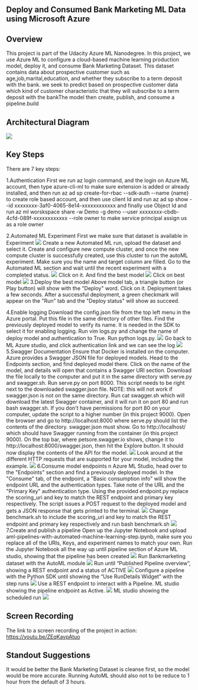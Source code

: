 ## Deploy and Consumed Bank Marketing ML Data using Microsoft Azure

## Overview
This project is part of the Udacity Azure ML Nanodegree. In this project, we use Azure ML to configure a cloud-based machine learning production model, deploy it, and consume Bank Marketing Dataset. This dataset contains data about prospective customer such as age,job,marital,education, and whether they subscribe to a term deposit with the bank. we seek to predict based on prospective customer data which kind of customer characteristic that they will subscribe to a term deposit with the bankThe model then create, publish, and consume a pipeline.build 

## Architectural Diagram 
![](architecture%20diagram.png)

## Key Steps
There are 7 key steps:

1.Authentication
First we run az login command, and the login on Azure ML account, then type azure-cli-ml to make sure extension is added or already installed, and then run az ad sp create-for-rbac --sdk-auth --name {name} to create role based account, and then use client Id and run az ad sp show --id xxxxxxxx-3af0-4065-8e14-xxxxxxxxxxxx and finally use Object Id and run az ml worskspace share -w Demo -g demo --user xxxxxxxx-cbdb-4cfd-089f-xxxxxxxxxxxx --role owner  to make service principal assign us as a role owner

2.Automated ML Experiment
First we make sure that dataset is available in Experiment
![](step%202%20-%20dataset%20is%20available.png)
Create a new Automated ML run, upload the dataset and select it. Create and configure new compute cluster, and once the new compute cluster is successfully created, use this cluster to run the autoML experiment. Make sure you the name and target column are filled. Go to the Automated ML section and wait until the recent experiment with a completed status. 
![](step%202-%20experiment%20finished.png)
Click on it. And find the best model
![](step%202%20-%20best%20model.png)
Click on best model
![](step%202-%20best%20model%20(detail).png)
3.Deploy the best model
Above model tab, a triangle button (or Play button) will show with the "Deploy" word. Click on it. Deployment takes a few seconds. After a successful deployment, a green checkmark will appear on the "Run" tab and the "Deploy status" will show as succeed.

4.Enable logging
Download the config.json file from the top left menu in the Azure portal. Put this file in the same directory of other files. Find the previously deployed model to verify its name. It is needed in the SDK to select it for enabling logging. Run vim logs.py and change the name of deploy model and authentication to True. Run python logs.py.
![](step%204%20-%20log.py%20running.png)
Go back to ML Azure studio, and click authentication link and we can see the log
![](step%204%20-%20application%20insight.png)
5.Swagger Documentation
Ensure that Docker is installed on the computer. Azure provides a Swagger JSON file for deployed models. Head to the Endpoints section, and find deployed model there. Click on the name of the model, and details will open that contains a Swagger URI section. Download the file locally to the computer and put it in the same directory with serve.py and swagger.sh. Run serve.py on port 8000. This script needs to be right next to the downloaded swagger.json file. NOTE: this will not work if swagger.json is not on the same directory. Run cat swagger.sh which will download the latest Swagger container, and it will run it on port 80 and run bash swagger.sh. If you don't have permissions for port 80 on your computer, update the script to a higher number (in this project 9000). Open the browser and go to http://localhost:8000 where serve.py should list the contents of the directory. swagger.json must show. Go to http://localhost/ which should have Swagger running from the container (in this project 9000). On the top bar, where petsore.swagger.io shows, change it to http://localhost:8000/swagger.json, then hit the Explore button. It should now display the contents of the API for the model.
![](step%205%20-%20swagger%20run%20in%20local%20host.png)
Look around at the different HTTP requests that are supported for your model, including the example.
![](step%205%20-%20response%20for%20the%20model.png)
6.Consume model endpoints
n Azure ML Studio, head over to the "Endpoints" section and find a previously deployed model. In the "Consume" tab, of the endpoint, a "Basic consumption info" will show the endpoint URL and the authentication types. Take note of the URL and the "Primary Key" authentication type. Using the provided endpoint.py replace the scoring_uri and key to match the REST endpoint and primary key respectively. The script issues a POST request to the deployed model and gets a JSON response that gets printed to the terminal.
![](step%206%20-%20endpoint.png)
Change benchmark.sh to include the scoring_uri and key to match the REST endpoint and primary key respectively and run bash benchmark.sh
![](step%206%20-%20benchmark.png)
7.Create and publish a pipeline
Open up the Jupyter Notebook and upload aml-pipelines-with-automated-machine-learning-step.ipynb, make sure you replace all of the URIs, Keys, and experiment names to match your own. Run the Jupyter Notebook all the way up until pipeline section of Azure ML studio, showing that the pipeline has been created
![](step%207-%20pipeline%20has%20been%20created.png)
Run Bankmarketing dataset with the AutoML module
![](step%207%20bank%20marketing%20dataset%20with%20ml%20modul.png)
Run until “Published Pipeline overview”, showing a REST endpoint and a status of ACTIVE
![](step%207%20pipeline%20active%20and%20rest%20endpoint.png)
Configure a pipeline with the Python SDK until showing the “Use RunDetails Widget” with the step runs
![](step%207%20run%20detailed%20widget.png)
Use a REST endpoint to interact with a Pipeline. ML studio showing the pipeline endpoint as Active.
![](step%207%20ml%20studio%20pipeline%20is%20active.png)
ML studio showing the scheduled run
![](step%207%20ml%20pipeline%20is%20schedule.png)

## Screen Recording
The link to a screen recording of the project in action: https://youtu.be/ZEqKavpAtuo

## Standout Suggestions
It would be better the Bank Marketing Dataset is cleanse first, so the model would be more accurate. Running AutoML should also not to be reduce to 1 hour from the default of 3 hours.
